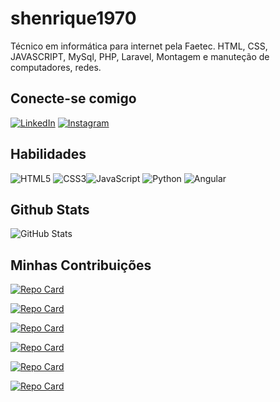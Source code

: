 # shenrique1970
Técnico em informática para internet pela Faetec. HTML, CSS, JAVASCRIPT, MySql, PHP, Laravel, Montagem e manuteção de computadores, redes.

## Conecte-se comigo

[![LinkedIn](https://img.shields.io/badge/LinkedIn-252525?style=for-the-badge&logo=linkedin&logoColor=0E76A8)](https://www.linkedin.com/in/shv-ribeiro) [![Instagram](https://img.shields.io/badge/Instagram-252525?style=for-the-badge&logo=instagram)](https://www.instagram.com/shvribeiro/)

## Habilidades

![HTML5](https://img.shields.io/badge/HTML5-000?style=for-the-badge&logo=html5) ![CSS3](https://img.shields.io/badge/CSS3-000?style=for-the-badge&logo=css3&logoColor=264CE4)![JavaScript](https://img.shields.io/badge/JavaScript-000?style=for-the-badge&logo=javascript) ![Python](https://img.shields.io/badge/Python-000?style=for-the-badge&logo=python) 
![Angular](https://img.shields.io/badge/Angular-000?style=for-the-badge&logo=angular&logoColor=C3002F)
## Github Stats

![GitHub Stats](https://github-readme-stats.vercel.app/api?username=shenrique1970&theme=transparent&bg_color=000&border_color=30A3DC&show_icons=true&icon_color=30A3DC&title_color=E94D5F&text_color=FFF)

## Minhas Contribuições

[![Repo Card](https://github-readme-stats.vercel.app/api/pin/?username=shenrique1970&repo=Meu-ambiente-dev&bg_color=000&border_color=30A3DC&show_icons=true&icon_color=30A3DC&title_color=E94D5F&text_color=FFF)](https://github.com/shenrique1970/Meu-ambiente-dev/)

[![Repo Card](https://github-readme-stats.vercel.app/api/pin/?username=shenrique1970&repo=instagram-copia&bg_color=000&border_color=30A3DC&show_icons=true&icon_color=30A3DC&title_color=E94D5F&text_color=FFF)](https://github.com/shenrique1970/instagram-copia/)

[![Repo Card](https://github-readme-stats.vercel.app/api/pin/?username=shenrique1970&repo=netflix-c&bg_color=000&border_color=30A3DC&show_icons=true&icon_color=30A3DC&title_color=E94D5F&text_color=FFF)](https://github.com/shenrique1970/netflix-c/)

[![Repo Card](https://github-readme-stats.vercel.app/api/pin/?username=shenrique1970&repo=jogo-da-cobrinha&bg_color=000&border_color=30A3DC&show_icons=true&icon_color=30A3DC&title_color=E94D5F&text_color=FFF)](https://github.com/shenrique1970/jogo-da-cobrinha/)

[![Repo Card](https://github-readme-stats.vercel.app/api/pin/?username=shenrique1970&repo=cv_on&bg_color=000&border_color=30A3DC&show_icons=true&icon_color=30A3DC&title_color=E94D5F&text_color=FFF)](https://github.com/shenrique1970/cv_on/)

[![Repo Card](https://github-readme-stats.vercel.app/api/pin/?username=shenrique1970&repo=angular-blog&bg_color=000&border_color=30A3DC&show_icons=true&icon_color=30A3DC&title_color=E94D5F&text_color=FFF)](https://github.com/shenrique1970/angular-blog/)